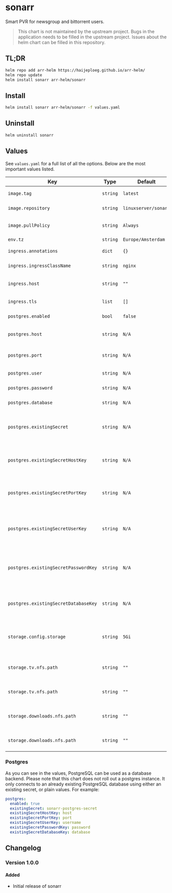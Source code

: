 # sonarr

Smart PVR for newsgroup and bittorrent users.

> This chart is not maintained by the upstream project. Bugs in the application needs to be filled in the upstream project. Issues about the helm chart can be filled in this repository.

## TL;DR

```bash
helm repo add arr-helm https://haijeploeg.github.io/arr-helm/
helm repo update
helm install sonarr arr-helm/sonarr
```

## Install

```bash
helm install sonarr arr-helm/sonarr -f values.yaml
```

## Uninstall

```bash
helm uninstall sonarr
```

## Values

See `values.yaml` for a full list of all the options. Below are the most important values listed.

| Key | Type | Default | Description |
| --- | --- | --- | --- |
| `image.tag` | `string` | `latest` | The tag of the image to use |
| `image.repository` | `string` | `linuxserver/sonarr` | The image to use |
| `image.pullPolicy` | `string` | `Always` | The `imagePullPolicy` setting |
| `env.tz` | `string` | `Europe/Amsterdam` | The timezone |
| `ingress.annotations` | `dict` | `{}` | Annotations for the ingress |
| `ingress.ingressClassName` | `string` | `nginx` | The className of the ingress |
| `ingress.host` | `string` | `""` | The hostname to run the application |
| `ingress.tls` | `list` | `[]` | TLS settings for the ingress |
| `postgres.enabled` | `bool` | `false` | Enable postgres backend |
| `postgres.host` | `string` | `N/A` | Hostname of the postgres database |
| `postgres.port` | `string` | `N/A` | The port to connect to the database |
| `postgres.user` | `string` | `N/A` | The postgres username |
| `postgres.password` | `string` | `N/A` | The postgres password |
| `postgres.database` | `string` | `N/A` | The name of the database |
| `postgres.existingSecret` | `string` | `N/A` | The name of the secret that holds the information of Postgres |
| `postgres.existingSecretHostKey` | `string` | `N/A` | The key withing the `existingSecret` that holds the postgres host |
| `postgres.existingSecretPortKey` | `string` | `N/A` | The key withing the `existingSecret` that holds the postgres port |
| `postgres.existingSecretUserKey` | `string` | `N/A` | The key withing the `existingSecret` that holds the postgres username |
| `postgres.existingSecretPasswordKey` | `string` | `N/A` | The key withing the `existingSecret` that holds the postgres password |
| `postgres.existingSecretDatabaseKey` | `string` | `N/A` | The key withing the `existingSecret` that holds the postgres host |
| `storage.config.storage` | `string` | `5Gi` | The amount of storage mounted on the configuration folder |
| `storage.tv.nfs.path` | `string` | `""` | The path on the NFS server that holds the tv shows |
| `storage.tv.nfs.path` | `string` | `""` | The fqdn to the server hosting the NFS share |
| `storage.downloads.nfs.path` | `string` | `""` | The path on the NFS server that holds the downloads |
| `storage.downloads.nfs.path` | `string` | `""` | The fqdn to the server hosting the NFS share |

### Postgres

As you can see in the values, PostgreSQL can be used as a database backend. Please note that this chart does not roll out a postgres instance. It only connects to an already existing PostgreSQL database using either an existing secret, or plain values. For example:

```yaml
postgres:
  enabled: true
  existingSecret: sonarr-postgres-secret
  existingSecretHostKey: host
  existingSecretPortKey: port
  existingSecretUserKey: username
  existingSecretPasswordKey: password
  existingSecretDatabaseKey: database
```

## Changelog

### Version 1.0.0

#### Added

- Initial release of sonarr